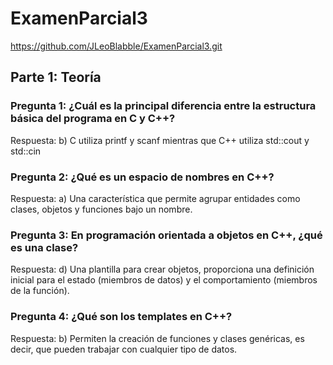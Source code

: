 # ExamenParcial3

https://github.com/JLeoBlabble/ExamenParcial3.git 

## Parte 1: Teoría 

### Pregunta 1: ¿Cuál es la principal diferencia entre la estructura básica del programa en C y C++?
Respuesta: b) C utiliza printf y scanf mientras que C++ utiliza std::cout y std::cin

### Pregunta 2: ¿Qué es un espacio de nombres en C++?
Respuesta: a) Una característica que permite agrupar entidades como clases, objetos y funciones bajo un nombre.

### Pregunta 3: En programación orientada a objetos en C++, ¿qué es una clase?
Respuesta: d) Una plantilla para crear objetos, proporciona una definición inicial para el estado (miembros de datos) y el comportamiento (miembros de la función).

### Pregunta 4: ¿Qué son los templates en C++?
Respuesta: b) Permiten la creación de funciones y clases genéricas, es decir, que pueden trabajar con cualquier tipo de datos.

